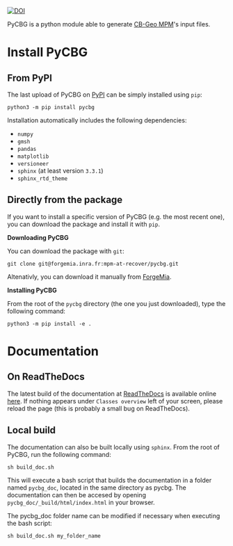 [![DOI](https://zenodo.org/badge/DOI/10.5281/zenodo.5179973.svg)](https://doi.org/10.5281/zenodo.5179973)

PyCBG is a python module able to generate [CB-Geo MPM](https://github.com/cb-geo/mpm)'s input files.

Install PyCBG
=============

## From PyPI

The last upload of PyCBG on [PyPI](https://pypi.org/) can be simply installed using `pip`:

```
python3 -m pip install pycbg
```

Installation automatically includes the following dependencies: 
 - `numpy`
 - `gmsh`
 - `pandas`
 - `matplotlib`
 - `versioneer`
 - `sphinx` (at least version `3.3.1`)
 - `sphinx_rtd_theme`

## Directly from the package

If you want to install a specific version of PyCBG (e.g. the most recent one), you can download the package and install it with `pip`.

**Downloading PyCBG**

You can download the package with `git`:
```
git clone git@forgemia.inra.fr:mpm-at-recover/pycbg.git
```

Altenativly, you can download it manually from [ForgeMia](https://forgemia.inra.fr/mpm-at-recover/pycbg).

**Installing PyCBG**

From the root of the `pycbg` directory (the one you just downloaded), type the following command: 

```
python3 -m pip install -e .
```

Documentation
=============

## On ReadTheDocs

The latest build of the documentation at [ReadTheDocs](https://readthedocs.org/) is available online [here](https://pycbg.readthedocs.io/en/latest/). If nothing appears under `Classes overview` left of your screen, please reload the page (this is probably a small bug on ReadTheDocs).

## Local build

The documentation can also be built locally using `sphinx`. From the root of PyCBG, run the following command:
```
sh build_doc.sh
```

This will execute a bash script that builds the documentation in a folder named `pycbg_doc`, located in the same directory as pycbg. 
The documentation can then be accesed by opening `pycbg_doc/_build/html/index.html` in your browser.

The pycbg_doc folder name can be modified if necessary when executing the bash script:
```
sh build_doc.sh my_folder_name
```
